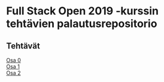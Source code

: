 # Full Stack Open 2019 -kurssin tehtävien palautusrepositorio

## Tehtävät

[Osa 0](https://github.com/skoskipaa/fullstackopen2019/tree/master/osa0)   
[Osa 1](https://github.com/skoskipaa/fullstackopen2019/tree/master/osa1)    
[Osa 2](https://github.com/skoskipaa/fullstackopen2019/tree/master/osa2)
